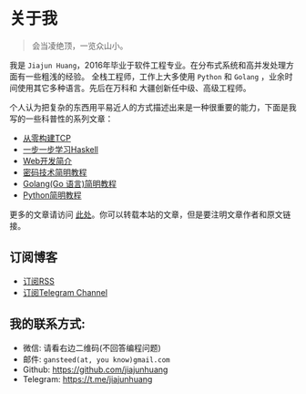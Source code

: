 # 关于我

> 会当凌绝顶，一览众山小。

我是 `Jiajun Huang`，2016年毕业于软件工程专业。在分布式系统和高并发处理方面有一些粗浅的经验。
全栈工程师，工作上大多使用 `Python` 和 `Golang` ，业余时间使用其它多种语言。先后在万科和
大疆创新任中级、高级工程师。

个人认为把复杂的东西用平易近人的方式描述出来是一种很重要的能力，下面是我写的一些科普性的系列文章：

- [从零构建TCP](https://jiajunhuang.com/articles/2017_08_12-tcp_ip.md.html)
- [一步一步学习Haskell](https://jiajunhuang.com/articles/2017_09_11-learn_you_a_haskell_part_1.md.html)
- [Web开发简介](https://jiajunhuang.com/articles/2017_10_19-web_dev_series.md.html)
- [密码技术简明教程](https://jiajunhuang.com/articles/2019_05_12-crypto.md.html)
- [Golang(Go 语言)简明教程](https://jiajunhuang.com/tutorial/golang/index.md)
- [Python简明教程](https://jiajunhuang.com/tutorial/python/index.md)

更多的文章请访问 [此处](https://jiajunhuang.com/archive)。你可以转载本站的文章，但是要注明文章作者和原文链接。

## 订阅博客

- [订阅RSS](https://jiajunhuang.com/rss)
- [订阅Telegram Channel](https://t.me/jiajunhuangcom)

## 我的联系方式:

- 微信: 请看右边二维码(不回答编程问题)
- 邮件: `gansteed(at, you know)gmail.com`
- Github: https://github.com/jiajunhuang
- Telegram: https://t.me/jiajunhuang
